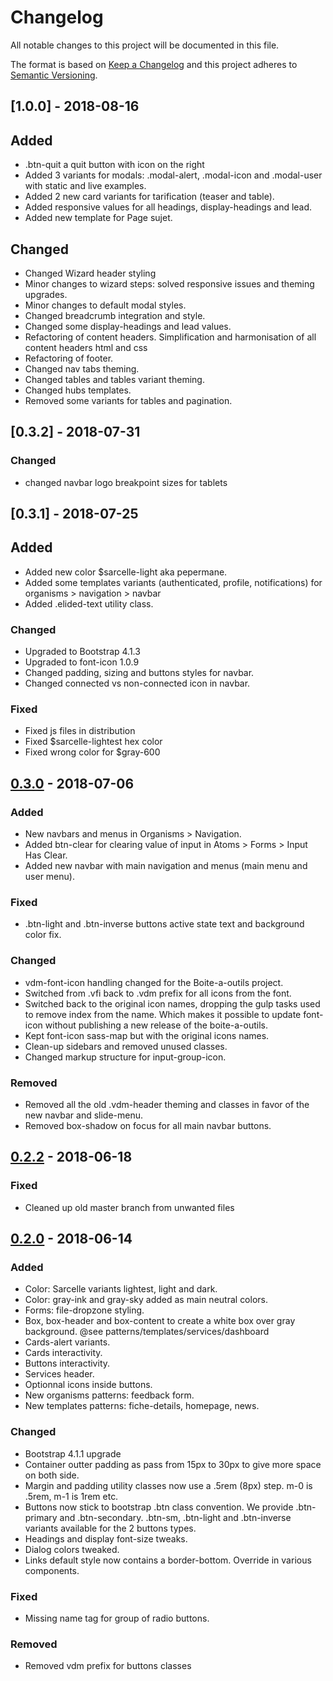 # Changelog
All notable changes to this project will be documented in this file.

The format is based on [Keep a Changelog](http://keepachangelog.com/en/1.0.0/)
and this project adheres to [Semantic Versioning](http://semver.org/spec/v2.0.0.html).


## [1.0.0] - 2018-08-16

## Added
- .btn-quit a quit button with icon on the right
- Added 3 variants for modals: .modal-alert, .modal-icon and .modal-user with static and live examples.
- Added 2 new card variants for tarification (teaser and table).
- Added responsive values for all headings, display-headings and lead.
- Added new template for Page sujet.

## Changed
- Changed Wizard header styling
- Minor changes to wizard steps: solved responsive issues and theming upgrades. 
- Minor changes to default modal styles.
- Changed breadcrumb integration and style.
- Changed some display-headings and lead values.
- Refactoring of content headers. Simplification and harmonisation of all content headers html and css
- Refactoring of footer.
- Changed nav tabs theming.
- Changed tables and tables variant theming.
- Changed hubs templates.
- Removed some variants for tables and pagination.

## [0.3.2] - 2018-07-31

### Changed
- changed navbar logo breakpoint sizes for tablets


## [0.3.1] - 2018-07-25

## Added 
- Added new color $sarcelle-light aka pepermane.
- Added some templates variants (authenticated, profile, notifications) for organisms > navigation > navbar
- Added .elided-text utility class.

### Changed
- Upgraded to Bootstrap 4.1.3
- Upgraded to font-icon 1.0.9
- Changed padding, sizing and buttons styles for navbar.
- Changed connected vs non-connected icon in navbar.

### Fixed
- Fixed js files in distribution
- Fixed $sarcelle-lightest hex color
- Fixed wrong color for $gray-600

## [0.3.0] - 2018-07-06

### Added
- New navbars and menus in Organisms > Navigation.
- Added btn-clear for clearing value of input in Atoms > Forms > Input Has Clear.
- Added new navbar with main navigation and menus (main menu and user menu).

### Fixed
- .btn-light and .btn-inverse buttons active state text and background color fix.

### Changed
- vdm-font-icon handling changed for the Boite-a-outils project.
- Switched from .vfi back to .vdm prefix for all icons from the font.
- Switched back to the original icon names, dropping the gulp tasks used to 
remove index from the name. Which makes it possible to update font-icon without publishing a new release of the boite-a-outils.
- Kept font-icon sass-map but with the original icons names.
- Clean-up sidebars and removed unused classes.
- Changed markup structure for input-group-icon.

### Removed
- Removed all the old .vdm-header theming and classes in favor of the new navbar and slide-menu.
- Removed box-shadow on focus for all main navbar buttons.



## [0.2.2] - 2018-06-18

### Fixed
- Cleaned up old master branch from unwanted files

## [0.2.0] - 2018-06-14
### Added
- Color: Sarcelle variants lightest, light and dark.
- Color: gray-ink and gray-sky added as main neutral colors.
- Forms: file-dropzone styling.
- Box, box-header and box-content to create a white box over gray background. @see patterns/templates/services/dashboard
- Cards-alert variants.
- Cards interactivity.
- Buttons interactivity.
- Services header.
- Optionnal icons inside buttons.
- New organisms patterns: feedback form.
- New templates patterns: fiche-details, homepage, news.

### Changed
- Bootstrap 4.1.1 upgrade
- Container outter padding as pass from 15px to 30px to give more space on both side.
- Margin and padding utility classes now use a .5rem (8px) step. m-0 is .5rem, m-1 is 1rem etc.
- Buttons now stick to bootstrap .btn class convention. We provide .btn-primary and .btn-secondary. .btn-sm, .btn-light and .btn-inverse variants available for the 2 buttons types. 
- Headings and display font-size tweaks.
- Dialog colors tweaked.
- Links default style now contains a border-bottom. Override in various components.

### Fixed
- Missing name tag for group of radio buttons.

### Removed
- Removed vdm prefix for buttons classes

[0.3.0]: https://bitbucket.org/villemontreal/boite-outils-web/src/0.3.0/
[0.2.2]: https://bitbucket.org/villemontreal/boite-outils-web/src/0.2.2/
[0.2.0]: https://bitbucket.org/villemontreal/boite-outils-web/src/0.2.0/
